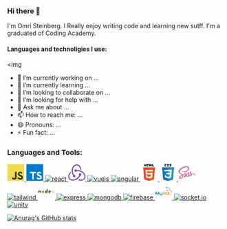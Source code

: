 ### Hi there 👋
I'm Omri Steinberg. I Really enjoy writing code and learning new sutff. I'm a graduated of Coding Academy.

#### Languages and technoligies I use:
<img

- 🔭 I’m currently working on ...
- 🌱 I’m currently learning ...
- 👯 I’m looking to collaborate on ...
- 🤔 I’m looking for help with ...
- 💬 Ask me about ...
- 📫 How to reach me: ...
- 😄 Pronouns: ...
- ⚡ Fun fact: ...


<h3 align="left">Languages and Tools:</h3>
<p align="left">
    <a href="https://developer.mozilla.org/en-US/docs/Web/JavaScript" target="_blank" rel="noreferrer">
        <img src="https://raw.githubusercontent.com/devicons/devicon/master/icons/javascript/javascript-original.svg"
            alt="javascript" width="40" height="40" />
    </a>
    <a href="https://www.typescriptlang.org/" target="_blank" rel="noreferrer">
        <img src="https://raw.githubusercontent.com/devicons/devicon/master/icons/typescript/typescript-original.svg"
            alt="typescript" width="40" height="40" />
    </a>
    <a href="https://reactjs.org/" target="_blank" rel="noreferrer">
        <img src="https://cdn.jsdelivr.net/gh/devicons/devicon/icons/react/react-original.svg" alt="react" width="40"
            height="40" />
    </a>
    <a href="https://redux.js.org" target="_blank" rel="noreferrer">
        <img src="https://raw.githubusercontent.com/devicons/devicon/master/icons/redux/redux-original.svg" alt="redux"
            width="40" height="40" />
    </a>
    <a href="https://vuejs.org/" target="_blank" rel="noreferrer">
        <img src="https://cdn.jsdelivr.net/gh/devicons/devicon/icons/vuejs/vuejs-original.svg" alt="vuejs" width="40"
            height="40" />
    </a>
    <a href="https://angular.io" target="_blank" rel="noreferrer">
        <img src="https://angular.io/assets/images/logos/angular/angular.svg" alt="angular" width="40" height="40" />
    </a>
    <a href="https://www.w3.org/html/" target="_blank" rel="noreferrer">
        <img src="https://raw.githubusercontent.com/devicons/devicon/master/icons/html5/html5-original-wordmark.svg"
            alt="html5" width="40" height="40" />
    </a>
    <a href="https://www.w3schools.com/css/" target="_blank" rel="noreferrer">
        <img src="https://raw.githubusercontent.com/devicons/devicon/master/icons/css3/css3-original-wordmark.svg"
            alt="css3" width="40" height="40" />
    </a>
    <a href="https://sass-lang.com" target="_blank" rel="noreferrer">
        <img src="https://raw.githubusercontent.com/devicons/devicon/master/icons/sass/sass-original.svg" alt="sass"
            width="40" height="40" />
    </a>
    <a href="https://tailwindcss.com/" target="_blank" rel="noreferrer">
        <img src="https://www.vectorlogo.zone/logos/tailwindcss/tailwindcss-icon.svg" alt="tailwind" width="40"
            height="40" />
    </a>
    <a href="https://nodejs.org" target="_blank" rel="noreferrer">
        <img src="https://raw.githubusercontent.com/devicons/devicon/master/icons/nodejs/nodejs-original-wordmark.svg"
            alt="nodejs" width="40" height="40" />
    </a>
    <a href="https://expressjs.com/" target="_blank" rel="noreferrer">
        <img src="https://cdn.jsdelivr.net/gh/devicons/devicon/icons/express/express-original.svg" alt="express"
            width="40" height="40" />
    </a>
    <a href="https://www.mongodb.com/" target="_blank" rel="noreferrer">
        <img src="https://cdn.jsdelivr.net/gh/devicons/devicon/icons/mongodb/mongodb-original-wordmark.svg"
            alt="mongodb" width="40" height="40" />
    </a>
    <a href="https://firebase.google.com/" target="_blank" rel="noreferrer">
        <img src="https://www.vectorlogo.zone/logos/firebase/firebase-icon.svg" alt="firebase" width="40" height="40" />
    </a>
    <a href="https://www.mysql.com/" target="_blank" rel="noreferrer">
        <img src="https://raw.githubusercontent.com/devicons/devicon/master/icons/mysql/mysql-original-wordmark.svg"
            alt="mysql" width="40" height="40" />
    </a>
    <a href="https://socket.io/" target="_blank" rel="noreferrer">
        <img src="https://cdn.jsdelivr.net/gh/devicons/devicon/icons/socketio/socketio-original.svg" alt="socket io"
            width="40" height="40" />
    </a>
    <a href="https://unity.com/" target="_blank" rel="noreferrer">
        <img src="https://cdn.jsdelivr.net/gh/devicons/devicon/icons/unity/unity-original.svg" alt="unity" width="40"
            height="40" />
    </a>
</p>
     

[![Anurag's GitHub stats](https://github-readme-stats.vercel.app/api?username=omristg&show_icons=true&theme=ayu-mirage)](https://github.com/anuraghazra/github-readme-stats&)
